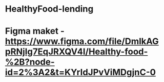 # HealthyFood-lending
# Figma maket - https://www.figma.com/file/DmIkAGpRNjIg7EqJRXQV4I/Healthy-food-%2B?node-id=2%3A2&t=KYrIdJPvViMDgjnC-0
